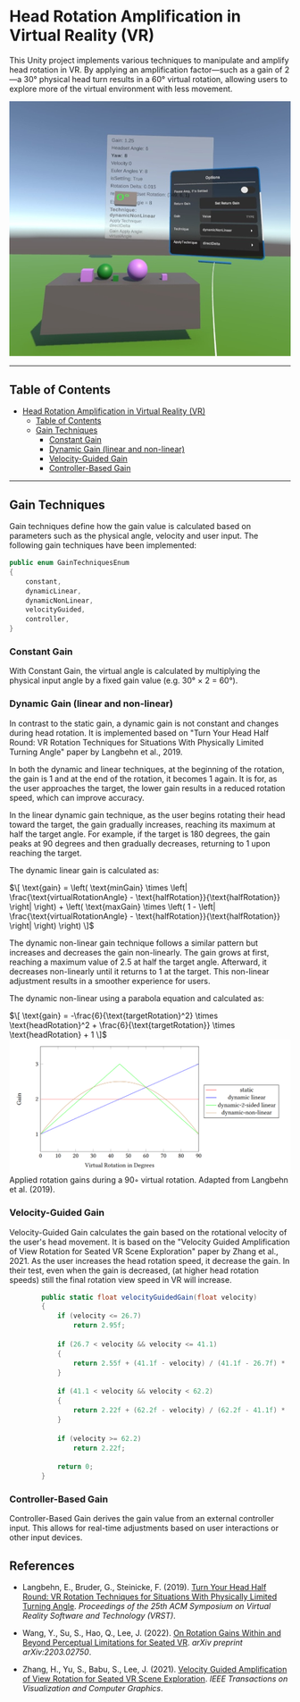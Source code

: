 # Head Rotation Amplification in Virtual Reality (VR)

This Unity project implements various techniques to manipulate and amplify head rotation in VR. By applying an amplification factor—such as a gain of 2—a 30° physical head turn results in a 60° virtual rotation, allowing users to explore more of the virtual environment with less movement.

![VR Head Rotation Amplification](</Assets/Screenshots/OculusScreenshot1729202272.jpeg>)

---

## Table of Contents

- [Head Rotation Amplification in Virtual Reality (VR)](#head-rotation-amplification-in-virtual-reality-vr)
  - [Table of Contents](#table-of-contents)
  - [Gain Techniques](#gain-techniques)
    - [Constant Gain](#constant-gain)
    - [Dynamic Gain (linear and non-linear)](#dynamic-gain-linear-and-non-linear)
    - [Velocity-Guided Gain](#velocity-guided-gain)
    - [Controller-Based Gain](#controller-based-gain)
---

## Gain Techniques

Gain techniques define how the gain value is calculated based on parameters such as the physical angle, velocity and user input. The following gain techniques have been implemented:

```csharp
public enum GainTechniquesEnum
{
    constant,
    dynamicLinear,
    dynamicNonLinear,
    velocityGuided,
    controller,
}
```
### Constant Gain

With Constant Gain, the virtual angle is calculated by multiplying the physical input angle by a fixed gain value (e.g. 30° × 2 = 60°).

### Dynamic Gain (linear and non-linear)
In contrast to the static gain, a dynamic gain is not constant and changes during head rotation. It is implemented based on "Turn Your Head Half Round: VR Rotation Techniques for Situations With Physically Limited Turning Angle" paper by Langbehn et al., 2019.

In both the dynamic and linear techniques, at the beginning of the rotation, the gain is 1 and at the end of the rotation, it becomes 1 again. It is for, as the user approaches the target, the lower gain results in a reduced rotation speed, which can improve accuracy.

In the linear dynamic gain technique, as the user begins rotating their head toward the target, the gain gradually increases, reaching its maximum at half the target angle. For example, if the target is 180 degrees, the gain peaks at 90 degrees and then gradually decreases, returning to 1 upon reaching the target.

The dynamic linear gain is calculated as:

$\[
\text{gain} = \left( \text{minGain} \times \left| \frac{\text{virtualRotationAngle} - \text{halfRotation}}{\text{halfRotation}} \right| \right) + \left( \text{maxGain} \times \left( 1 - \left| \frac{\text{virtualRotationAngle} - \text{halfRotation}}{\text{halfRotation}} \right| \right) \right)
\]$


The dynamic non-linear gain technique follows a similar pattern but increases and decreases the gain non-linearly. The gain grows at first, reaching a maximum value of 2.5 at half the target angle. Afterward, it decreases non-linearly until it returns to 1 at the target. This non-linear adjustment results in a smoother experience for users.

The dynamic non-linear using a parabola equation and calculated as:

$\[
\text{gain} = -\frac{6}{\text{targetRotation}^2} \times \text{headRotation}^2 + \frac{6}{\text{targetRotation}} \times \text{headRotation} + 1
\]$
![Dynamic Rotation Gains](</Assets/Screenshots/Screenshot 2024-10-17 210726.png>)
Applied rotation gains during a 90◦ virtual rotation. Adapted from Langbehn et al. (2019).

### Velocity-Guided Gain
Velocity-Guided Gain calculates the gain based on the rotational velocity of the user's head movement. It is based on the "Velocity Guided Amplification of View Rotation for Seated VR Scene Exploration" paper by Zhang et al., 2021. As the user increases the head rotation speed, it decrease the gain. In their test, even when the gain is decreased, (at higher head rotation speeds) still the final rotation view speed in VR will increase.
```csharp
        public static float velocityGuidedGain(float velocity)
        {
            if (velocity <= 26.7)
                return 2.95f;

            if (26.7 < velocity && velocity <= 41.1)
            {
                return 2.55f + (41.1f - velocity) / (41.1f - 26.7f) * (2.95f - 2.55f);
            }

            if (41.1 < velocity && velocity < 62.2)
            {
                return 2.22f + (62.2f - velocity) / (62.2f - 41.1f) * (2.55f - 2.22f);
            }

            if (velocity >= 62.2)
                return 2.22f;

            return 0;
        }
```

### Controller-Based Gain
Controller-Based Gain derives the gain value from an external controller input. This allows for real-time adjustments based on user interactions or other input devices.

## References

- Langbehn, E., Bruder, G., Steinicke, F. (2019). [Turn Your Head Half Round: VR Rotation Techniques for Situations With Physically Limited Turning Angle](https://dl.acm.org/doi/10.1145/3340764.3340778). *Proceedings of the 25th ACM Symposium on Virtual Reality Software and Technology (VRST)*.

- Wang, Y., Su, S., Hao, Q., Lee, J. (2022). [On Rotation Gains Within and Beyond Perceptual Limitations for Seated VR](http://arxiv.org/abs/2203.02750). *arXiv preprint arXiv:2203.02750*.

- Zhang, H., Yu, S., Babu, S., Lee, J. (2021). [Velocity Guided Amplification of View Rotation for Seated VR Scene Exploration](https://ieeexplore.ieee.org/document/9419095). *IEEE Transactions on Visualization and Computer Graphics*.
